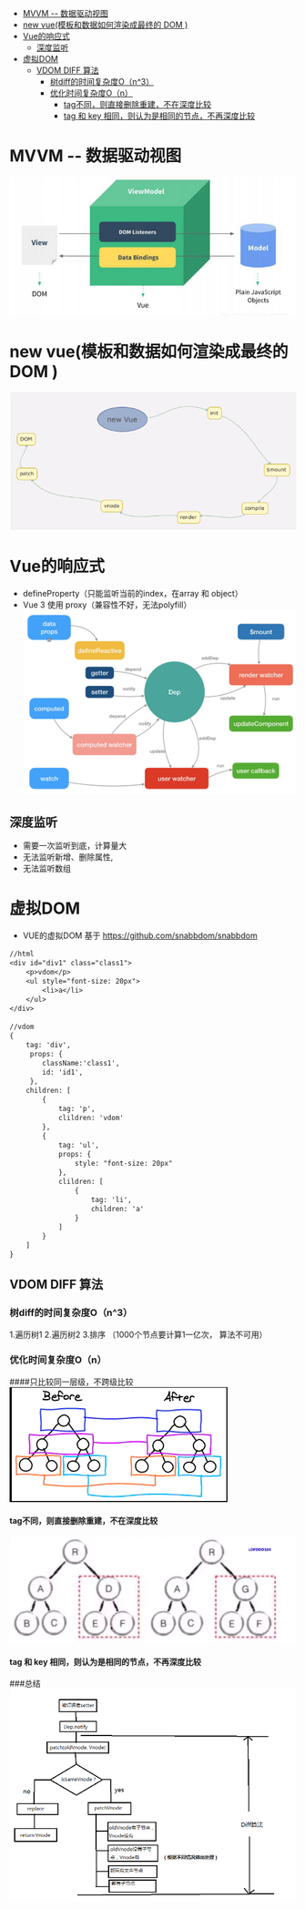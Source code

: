 - [MVVM  -- 数据驱动视图](#mvvm-----------)
- [new vue(模板和数据如何渲染成最终的 DOM )](#new-vue---------------dom--)
- [Vue的响应式](#vue----)
  * [深度监听](#----)
- [虚拟DOM](#--dom)
  * [VDOM DIFF 算法](#vdom-diff---)
    + [树diff的时间复杂度O（n^3）](#-diff------o-n-3-)
    + [优化时间复杂度O（n）](#-------o-n-)
      - [tag不同，则直接删除重建，不在深度比较](#tag-----------------)
      - [tag 和 key 相同，则认为是相同的节点，不再深度比较](#tag---key--------------------)
      
# MVVM  -- 数据驱动视图
![image](../img/mvvm.jpg)

# new vue(模板和数据如何渲染成最终的 DOM )
![image](../img/new-vue.png)

# Vue的响应式

* defineProperty（只能监听当前的index，在array 和 object）
* Vue 3 使用 proxy（兼容性不好，无法polyfill）
![image](../img/reactive.png)

## 深度监听
* 需要一次监听到底，计算量大
* 无法监听新增、删除属性,
* 无法监听数组

# 虚拟DOM
* VUE的虚拟DOM 基于 https://github.com/snabbdom/snabbdom
```vue
//html
<div id="div1" class="class1">
    <p>vdom</p>
    <ul style="font-size: 20px">
        <li>a</li>
    </ul>
</div>

//vdom
{
    tag: 'div',
     props: {
        className:'class1',
        id: 'id1',
     },
    children: [
        {
            tag: 'p',
            clildren: 'vdom'
        },
        {
            tag: 'ul',
            props: {
                style: "font-size: 20px"
            },
            clildren: [
                {
                    tag: 'li',
                    children: 'a'
                }
            ]
        }
    ]
}
```
## VDOM DIFF 算法
### 树diff的时间复杂度O（n^3）
1.遍历树1 2.遍历树2  3.排序 （1000个节点要计算1一亿次， 算法不可用）
### 优化时间复杂度O（n）
####只比较同一层级，不跨级比较
![image](../img/diff1.png)
#### tag不同，则直接删除重建，不在深度比较
![image](../img/diff2.png)
#### tag 和 key 相同，则认为是相同的节点，不再深度比较

###总结
![image](../img/diff.png)
